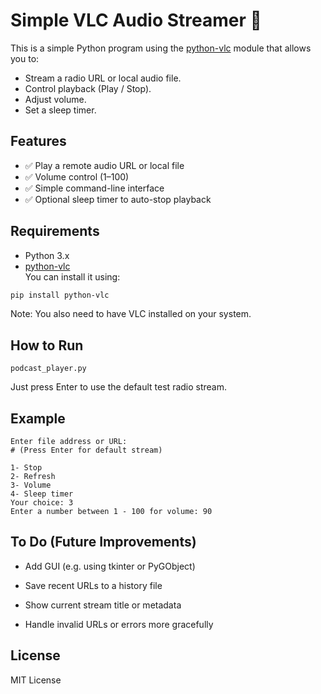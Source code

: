 # Simple VLC Audio Streamer 🎵

This is a simple Python program using the [python-vlc](https://pypi.org/project/python-vlc/) module that allows you to:

- Stream a radio URL or local audio file.
- Control playback (Play / Stop).
- Adjust volume.
- Set a sleep timer.

## Features

- ✅ Play a remote audio URL or local file
- ✅ Volume control (1–100)
- ✅ Simple command-line interface
- ✅ Optional sleep timer to auto-stop playback

## Requirements

- Python 3.x
- [python-vlc](https://pypi.org/project/python-vlc/)  
You can install it using:

```bash
pip install python-vlc
```
Note: You also need to have VLC installed on your system.
## How to Run
```
podcast_player.py
```
Just press Enter to use the default test radio stream.

## Example
```
Enter file address or URL:
# (Press Enter for default stream)

1- Stop
2- Refresh
3- Volume
4- Sleep timer
Your choice: 3
Enter a number between 1 - 100 for volume: 90
```
## To Do (Future Improvements)
- Add GUI (e.g. using tkinter or PyGObject)

- Save recent URLs to a history file

- Show current stream title or metadata

- Handle invalid URLs or errors more gracefully

## License
MIT License